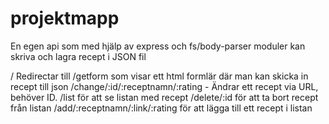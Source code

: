 # projektmapp
 En egen api som med hjälp av express och fs/body-parser moduler kan skriva och lagra recept i JSON fil
 
 / Redirectar till /getform som visar ett html formlär där man kan skicka in recept till json
 /change/:id/:receptnamn/:rating - Ändrar ett recept via URL, behöver ID.
 /list för att se listan med recept
 /delete/:id för att ta bort recept från listan
 /add/:receptnamn/:link/:rating för att lägga till ett recept i listan
